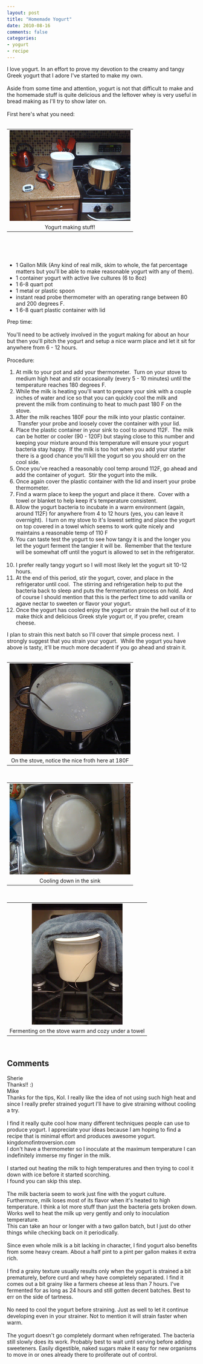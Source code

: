 ```yaml
---
layout: post
title: "Homemade Yogurt"
date: 2010-08-16
comments: false
categories:
- yogurt
- recipe
---
```


<div class='post'>
    I love yogurt. In an effort to prove my devotion to the creamy and tangy Greek yogurt that I adore I've started to
    make my own.<br /><br />Aside from some time and attention, yogurt is not that difficult to make and the homemade
    stuff is quite delicious and the leftover whey is very useful in bread making as I'll try to show later
    on.<br /><br />First here's what you need:<br /><br />
    <table align="center" cellpadding="0" cellspacing="0" class="tr-caption-container"
        style="margin-left: auto; margin-right: auto; text-align: center;">
        <tbody>
            <tr>
                <td style="text-align: center;"><a
                        href="/images/IMG_0001.jpg"
                        imageanchor="1" style="margin-left: auto; margin-right: auto;"><img border="0" height="240"
                            src="/images/IMG_0001.jpg"
                            width="320" /></a></td>
            </tr>
            <tr>
                <td class="tr-caption" style="text-align: center;">Yogurt making stuff!</td>
            </tr>
        </tbody>
    </table><br /><a name='more'></a><br /><br />
    <ul>
        <li>1 Gallon Milk (Any kind of real milk, skim to whole, the fat percentage matters but you'll be able to make
            reasonable yogurt with any of them).</li>
        <li>1 container yogurt with active live cultures (6 to 8oz)</li>
        <li>1 6-8 quart pot</li>
        <li>1 metal or plastic spoon</li>
        <li>instant read probe thermometer with an operating range between 80 and 200 degrees F.</li>
        <li>1 6-8 quart plastic container with lid</li>
    </ul>
    <div>Prep time:</div>
    <div><br /></div>
    <div>You'll need to be actively involved in the yogurt making for about an hour but then you'll pitch the yogurt and
        setup a nice warm place and let it sit for anywhere from 6 - 12 hours.&nbsp;</div>
    <div><br /></div>
    <div>Procedure:</div>
    <div>
        <ol>
            <li>At milk to your pot and add your thermometer. &nbsp;Turn on your stove to medium high heat and stir
                occasionally (every 5 - 10 minutes) until the temperature reaches 180 degrees F.</li>
            <li>While the milk is heating you'll want to prepare your sink with a couple inches of water and ice so that
                you can quickly cool the milk and prevent the milk from continuing to heat to much past 180 F on the
                stove.</li>
            <li>After the milk reaches 180F pour the milk into your plastic container. &nbsp;Transfer your probe and
                loosely cover the container with your lid.</li>
            <li>Place the plastic container in your sink to cool to around 112F. &nbsp;The milk can be hotter or cooler
                (90 - 120F) but staying close to this number and keeping your mixture around this temperature will
                ensure your yogurt bacteria stay happy. &nbsp;If the milk is too hot when you add your starter there is
                a good chance you'll kill the yogurt so you should err on the cool side.</li>
            <li>Once you've reached a reasonably cool temp around 112F, go ahead and add the container of yogurt.
                &nbsp;Stir the yogurt into the milk.</li>
            <li>Once again cover the plastic container with the lid and insert your probe thermometer.</li>
            <li>Find a warm place to keep the yogurt and place it there. &nbsp;Cover with a towel or blanket to help
                keep it's temperature consistent.</li>
            <li>Allow the yogurt bacteria to incubate in a warm environment (again, around 112F) for anywhere from 4 to
                12 hours (yes, you can leave it overnight). &nbsp;I turn on my stove to it's lowest setting and place
                the yogurt on top covered in a towel which seems to work quite nicely and maintains a reasonable temp of
                110 F</li>
            <li>You can taste test the yogurt to see how tangy it is and the longer you let the yogurt ferment the
                tangier it will be. &nbsp;Remember that the texture will be somewhat off until the yogurt is allowed to
                set in the refrigerator. &nbsp;</li>
            <li>I prefer really tangy yogurt so I will most likely let the yogurt sit 10-12 hours.</li>
            <li>At the end of this period, stir the yogurt, cover, and place in the refrigerator until cool. &nbsp;The
                stirring and refrigeration help to put the bacteria back to sleep and puts the fermentation process on
                hold. &nbsp;And of course I should mention that this is the perfect time to add vanilla or agave nectar
                to sweeten or flavor your yogurt. &nbsp;</li>
            <li>Once the yogurt has cooled enjoy the yogurt or strain the hell out of it to make thick and delicious
                Greek style yogurt or, if you prefer, cream cheese.&nbsp;</li>
        </ol>
        <div>I plan to strain this next batch so I'll cover that simple process next. &nbsp;I strongly suggest that you
            strain your yogurt. &nbsp;While the yogurt you have above is tasty, it'll be much more decadent if you go
            ahead and strain it.<br /><br />
            <table align="center" cellpadding="0" cellspacing="0" class="tr-caption-container"
                style="margin-left: auto; margin-right: auto; text-align: center;">
                <tbody>
                    <tr>
                        <td style="text-align: center;"><a
                                href="/images/IMG_0003.jpg"
                                imageanchor="1" style="margin-left: auto; margin-right: auto;"><img border="0"
                                    height="240"
                                    src="/images/IMG_0003.jpg"
                                    width="320" /></a></td>
                    </tr>
                    <tr>
                        <td class="tr-caption" style="text-align: center;">On the stove, notice the nice froth here at
                            180F</td>
                    </tr>
                </tbody>
            </table><br />
            <table align="center" cellpadding="0" cellspacing="0" class="tr-caption-container"
                style="margin-left: auto; margin-right: auto; text-align: center;">
                <tbody>
                    <tr>
                        <td style="text-align: center;"><a
                                href="/images/IMG_0004.jpg"
                                imageanchor="1" style="margin-left: auto; margin-right: auto;"><img border="0"
                                    height="240"
                                    src="/images/IMG_0004.jpg"
                                    width="320" /></a></td>
                    </tr>
                    <tr>
                        <td class="tr-caption" style="text-align: center;">Cooling down in the sink</td>
                    </tr>
                </tbody>
            </table><br />
            <table align="center" cellpadding="0" cellspacing="0" class="tr-caption-container"
                style="margin-left: auto; margin-right: auto; text-align: center;">
                <tbody>
                    <tr>
                        <td style="text-align: center;"><a
                                href="/images/IMG_0009.jpg"
                                imageanchor="1" style="margin-left: auto; margin-right: auto;"><img border="0"
                                    height="320"
                                    src="/images/IMG_0009.jpg"
                                    width="240" /></a></td>
                    </tr>
                    <tr>
                        <td class="tr-caption" style="text-align: center;">Fermenting on the stove warm and cozy under a
                            towel</td>
                    </tr>
                </tbody>
            </table><br />
        </div>
    </div>
</div>
<h2>Comments</h2>
<div class='comments'>
    <div class='comment'>
        <div class='author'>Sherie</div>
        <div class='content'>
            Thanks!! :)</div>
    </div>
    <div class='comment'>
        <div class='author'>Mike</div>
        <div class='content'>
            Thanks for the tips, KoI. I really like the idea of not using such high heat and since I really prefer
            strained yogurt I&#39;ll have to give straining without cooling a try.<br /><br />I find it really quite
            cool how many different techniques people can use to produce yogurt. I appreciate your ideas because I am
            hoping to find a recipe that is minimal effort and produces awesome yogurt.</div>
    </div>
    <div class='comment'>
        <div class='author'>kingdomofintroversion.com</div>
        <div class='content'>
            I don&#39;t have a thermometer so I inoculate at the maximum temperature I can indefinitely immerse my
            finger in the milk.<br /><br />I started out heating the milk to high temperatures and then trying to cool
            it down with ice before it started scorching.<br />I found you can skip this step.<br /><br />The milk
            bacteria seem to work just fine with the yogurt culture. Furthermore, milk loses most of its flavor when
            it&#39;s heated to high temperature. I think a lot more stuff than just the bacteria gets broken
            down.<br />Works well to heat the milk up very gently and only to inoculation temperature. <br />This can
            take an hour or longer with a two gallon batch, but I just do other things while checking back on it
            periodically.<br /><br />Since even whole milk is a bit lacking in character, I find yogurt also benefits
            from some heavy cream. About a half pint to a pint per gallon makes it extra rich.<br /><br />I find a
            grainy texture usually results only when the yogurt is strained a bit prematurely, before curd and whey have
            completely separated. I find it comes out a bit grainy like a farmers cheese at less than 7 hours. I&#39;ve
            fermented for as long as 24 hours and still gotten decent batches. Best to err on the side of
            tartness.<br /><br />No need to cool the yogurt before straining. Just as well to let it continue developing
            even in your strainer. Not to mention it will strain faster when warm.<br /><br />The yogurt doesn&#39;t go
            completely dormant when refrigerated. The bacteria still slowly does its work. Probably best to wait until
            serving before adding sweeteners. Easily digestible, naked sugars make it easy for new organisms to move in
            or ones already there to proliferate out of control.</div>
    </div>
</div>